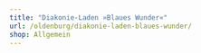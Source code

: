 ```yaml
---
title: "Diakonie-Laden »Blaues Wunder«"
url: /oldenburg/diakonie-laden-blaues-wunder/
shop: Allgemein
---
```

